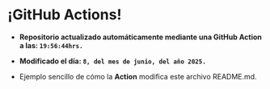 # ¡GitHub Actions!
* **Repositorio actualizado automáticamente mediante una GitHub Action a las: `19:56:44hrs.`**
* **Modificado el día: `8, del mes de junio, del año 2025.`**

* Ejemplo sencillo de cómo la **Action** modifica este archivo README.md.
